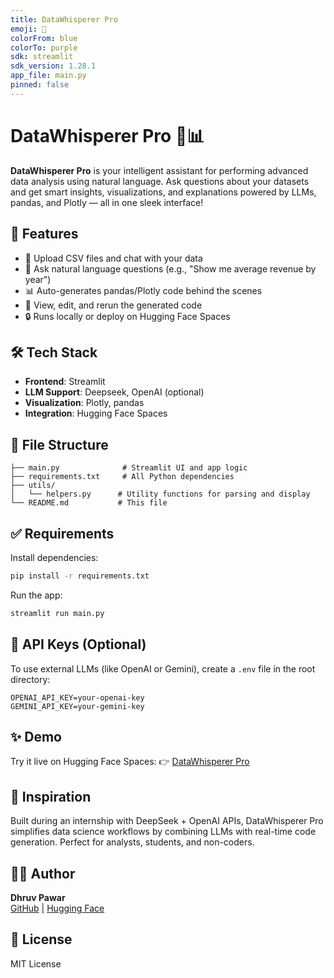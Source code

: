```yaml
---
title: DataWhisperer Pro
emoji: 🧠
colorFrom: blue
colorTo: purple
sdk: streamlit
sdk_version: 1.28.1
app_file: main.py
pinned: false
---
```


# DataWhisperer Pro 🧠📊

**DataWhisperer Pro** is your intelligent assistant for performing advanced data analysis using natural language. Ask questions about your datasets and get smart insights, visualizations, and explanations powered by LLMs, pandas, and Plotly — all in one sleek interface!

## 🚀 Features

- 📁 Upload CSV files and chat with your data  
- 🤖 Ask natural language questions (e.g., "Show me average revenue by year")  
- 📊 Auto-generates pandas/Plotly code behind the scenes  
- 📝 View, edit, and rerun the generated code  
- 🔒 Runs locally or deploy on Hugging Face Spaces  

## 🛠️ Tech Stack

- **Frontend**: Streamlit  
- **LLM Support**: Deepseek, OpenAI (optional)  
- **Visualization**: Plotly, pandas  
- **Integration**: Hugging Face Spaces  

## 📂 File Structure

```
├── main.py              # Streamlit UI and app logic
├── requirements.txt     # All Python dependencies
├── utils/
│   └── helpers.py      # Utility functions for parsing and display
└── README.md           # This file
```

## ✅ Requirements

Install dependencies:

```bash
pip install -r requirements.txt
```

Run the app:

```bash
streamlit run main.py
```

## 🤖 API Keys (Optional)

To use external LLMs (like OpenAI or Gemini), create a `.env` file in the root directory:

```env
OPENAI_API_KEY=your-openai-key
GEMINI_API_KEY=your-gemini-key
```

## ✨ Demo

Try it live on Hugging Face Spaces:
👉 [DataWhisperer Pro](https://huggingface.co/spaces/Dhruv-18/DataWhisperer-Pro)

## 🧠 Inspiration

Built during an internship with DeepSeek + OpenAI APIs, DataWhisperer Pro simplifies data science workflows by combining LLMs with real-time code generation. Perfect for analysts, students, and non-coders.

## 👨‍💻 Author

**Dhruv Pawar**  
[GitHub](https://github.com/Dhruv-18) | [Hugging Face](https://huggingface.co/Dhruv-18)

## 📜 License

MIT License